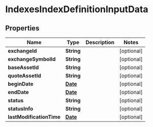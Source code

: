 

# IndexesIndexDefinitionInputData

## Properties

Name | Type | Description | Notes
------------ | ------------- | ------------- | -------------
**exchangeId** | **String** |  |  [optional]
**exchangeSymbolId** | **String** |  |  [optional]
**baseAssetId** | **String** |  |  [optional]
**quoteAssetId** | **String** |  |  [optional]
**beginDate** | [**Date**](Date.md) |  |  [optional]
**endDate** | [**Date**](Date.md) |  |  [optional]
**status** | **String** |  |  [optional]
**statusInfo** | **String** |  |  [optional]
**lastModificationTime** | [**Date**](Date.md) |  |  [optional]




